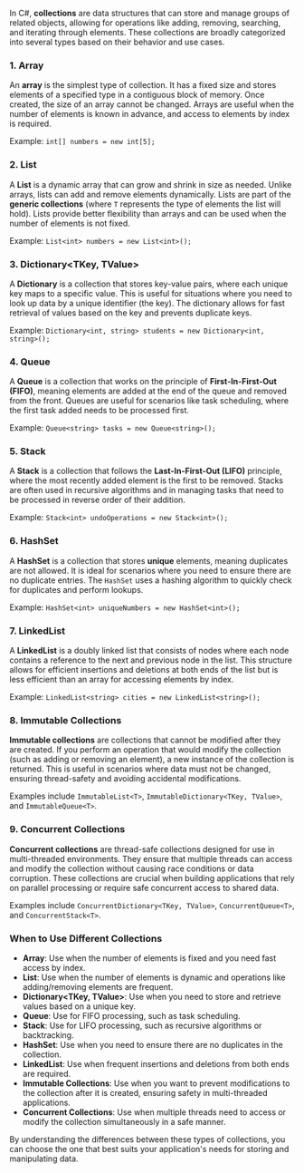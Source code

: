 In C#, **collections** are data structures that can store and manage groups of related objects, allowing for operations like adding, removing, searching, and iterating through elements. These collections are broadly categorized into several types based on their behavior and use cases.

### 1. **Array**
An **array** is the simplest type of collection. It has a fixed size and stores elements of a specified type in a contiguous block of memory. Once created, the size of an array cannot be changed. Arrays are useful when the number of elements is known in advance, and access to elements by index is required.

Example: `int[] numbers = new int[5];`

### 2. **List<T>**
A **List** is a dynamic array that can grow and shrink in size as needed. Unlike arrays, lists can add and remove elements dynamically. Lists are part of the **generic collections** (where `T` represents the type of elements the list will hold). Lists provide better flexibility than arrays and can be used when the number of elements is not fixed.

Example: `List<int> numbers = new List<int>();`

### 3. **Dictionary<TKey, TValue>**
A **Dictionary** is a collection that stores key-value pairs, where each unique key maps to a specific value. This is useful for situations where you need to look up data by a unique identifier (the key). The dictionary allows for fast retrieval of values based on the key and prevents duplicate keys.

Example: `Dictionary<int, string> students = new Dictionary<int, string>();`

### 4. **Queue<T>**
A **Queue** is a collection that works on the principle of **First-In-First-Out (FIFO)**, meaning elements are added at the end of the queue and removed from the front. Queues are useful for scenarios like task scheduling, where the first task added needs to be processed first.

Example: `Queue<string> tasks = new Queue<string>();`

### 5. **Stack<T>**
A **Stack** is a collection that follows the **Last-In-First-Out (LIFO)** principle, where the most recently added element is the first to be removed. Stacks are often used in recursive algorithms and in managing tasks that need to be processed in reverse order of their addition.

Example: `Stack<int> undoOperations = new Stack<int>();`

### 6. **HashSet<T>**
A **HashSet** is a collection that stores **unique** elements, meaning duplicates are not allowed. It is ideal for scenarios where you need to ensure there are no duplicate entries. The `HashSet` uses a hashing algorithm to quickly check for duplicates and perform lookups.

Example: `HashSet<int> uniqueNumbers = new HashSet<int>();`

### 7. **LinkedList<T>**
A **LinkedList** is a doubly linked list that consists of nodes where each node contains a reference to the next and previous node in the list. This structure allows for efficient insertions and deletions at both ends of the list but is less efficient than an array for accessing elements by index.

Example: `LinkedList<string> cities = new LinkedList<string>();`

### 8. **Immutable Collections**
**Immutable collections** are collections that cannot be modified after they are created. If you perform an operation that would modify the collection (such as adding or removing an element), a new instance of the collection is returned. This is useful in scenarios where data must not be changed, ensuring thread-safety and avoiding accidental modifications.

Examples include `ImmutableList<T>`, `ImmutableDictionary<TKey, TValue>`, and `ImmutableQueue<T>`.

### 9. **Concurrent Collections**
**Concurrent collections** are thread-safe collections designed for use in multi-threaded environments. They ensure that multiple threads can access and modify the collection without causing race conditions or data corruption. These collections are crucial when building applications that rely on parallel processing or require safe concurrent access to shared data.

Examples include `ConcurrentDictionary<TKey, TValue>`, `ConcurrentQueue<T>`, and `ConcurrentStack<T>`.

### When to Use Different Collections
- **Array**: Use when the number of elements is fixed and you need fast access by index.
- **List<T>**: Use when the number of elements is dynamic and operations like adding/removing elements are frequent.
- **Dictionary<TKey, TValue>**: Use when you need to store and retrieve values based on a unique key.
- **Queue<T>**: Use for FIFO processing, such as task scheduling.
- **Stack<T>**: Use for LIFO processing, such as recursive algorithms or backtracking.
- **HashSet<T>**: Use when you need to ensure there are no duplicates in the collection.
- **LinkedList<T>**: Use when frequent insertions and deletions from both ends are required.
- **Immutable Collections**: Use when you want to prevent modifications to the collection after it is created, ensuring safety in multi-threaded applications.
- **Concurrent Collections**: Use when multiple threads need to access or modify the collection simultaneously in a safe manner.

By understanding the differences between these types of collections, you can choose the one that best suits your application's needs for storing and manipulating data.